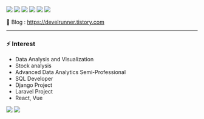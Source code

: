 <div align="left">
	<img src="https://img.shields.io/badge/Laravel-000000?style=flat&logo=#FF2D20&logoColor=000000"/>
	<img src="https://img.shields.io/badge/PHP-000000?style=flat&logo=#FF2D20&logoColor=000000"/>
	<img src="https://img.shields.io/badge/Python-000000?style=flat&logo=#FF2D20&logoColor=000000"/>
	<img src="https://img.shields.io/badge/Java-007396?style=flat&logo=Java&logoColor=white" />
	<img src="https://img.shields.io/badge/HTML5-E34F26?style=flat&logo=HTML5&logoColor=white" />
	<img src="https://img.shields.io/badge/CSS3-1572B6?style=flat&logo=CSS3&logoColor=white" />
</div>  
  
🌱 Blog : https://develrunner.tistory.com
***
### ⚡ Interest

+ Data Analysis and Visualization 
+ Stock analysis
+ Advanced Data Analytics Semi-Professional
+ SQL Developer
+ Django Project
+ Laravel Project
+ React, Vue

<div align="left">
	<img src="https://github-readme-stats.vercel.app/api/top-langs/?username=joy3968&layout=compact">
	<img src="https://github-readme-stats.vercel.app/api?username=joy3968&show_icons=true">
</div>

<!--
**joy3968/joy3968** is a ✨ _special_ ✨ repository because its `README.md` (this file) appears on your GitHub profile.


Here are some ideas to get you started:


- 🔭 I’m currently working on ...
- 🌱 I’m currently learning ...
- 👯 I’m looking to collaborate on ...
- 🤔 I’m looking for help with ...
- 💬 Ask me about ...
- 📫 How to reach me: ...
- 😄 Pronouns: ...
- ⚡ Fun fact: ...
-->
